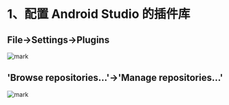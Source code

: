 # 1、配置 Android Studio 的插件库
## File->Settings->Plugins
![mark](http://oo30yo29t.bkt.clouddn.com/blog/20170501/144731556.png)
## 'Browse repositories...'->'Manage repositories...'
![mark](http://oo30yo29t.bkt.clouddn.com/blog/20170501/145845625.png?imageslim)

